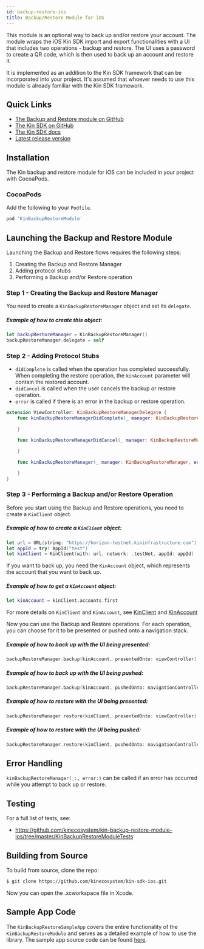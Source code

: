 ```yaml
---
id: backup-restore-ios
title: Backup/Restore Module for iOS
---
```


This module is an optional way to back up and/or restore your account.
The module wraps the iOS Kin SDK import and export functionalities with a UI that includes two operations - backup and restore.
The UI uses a password to create a QR code, which is then used to back up an account and restore it.

It is implemented as an addition to the Kin SDK framework that can be incorporated into your project.
It's assumed that whoever needs to use this module is already familiar with the Kin SDK framework.

## Quick Links

* [The Backup and Restore module on GitHub](https://github.com/kinecosystem/kin-backup-restore-module-ios)
* [The Kin SDK on GitHub](https://github.com/kinecosystem/kin-sdk-ios)
* [The Kin SDK docs](https://kinecosystem.github.io/docs/documentation/ios-sdk)
* [Latest release version](https://github.com/kinecosystem/kin-sdk-ios/releases)

## Installation

The Kin backup and restore module for iOS can be included in your project with CocoaPods.

### CocoaPods

Add the following to your `Podfile`.

```ruby
pod 'KinBackupRestoreModule'
```

## Launching the Backup and Restore Module

Launching the Backup and Restore flows requires the following steps:

1. Creating the Backup and Restore Manager
2. Adding protocol stubs
3. Performing a Backup and/or Restore operation

### Step 1 - Creating the Backup and Restore Manager

You need to create a `KinBackupRestoreManager` object and set its `delegate`.

##### Example of how to create this object:

```swift
let backupRestoreManager = KinBackupRestoreManager()
backupRestoreManager.delegate = self
```

### Step 2 - Adding Protocol Stubs

- `didComplete` is called when the operation has completed successfully. When completing the restore operation, the `kinAccount` parameter will contain the restored account.  
- `didCancel` is called when the user cancels the backup or restore operation.  
- `error` is called if there is an error in the backup or restore operation.

```swift
extension ViewController: KinBackupRestoreManagerDelegate {
    func kinBackupRestoreManagerDidComplete(_ manager: KinBackupRestoreManager, kinAccount: KinAccount?) {

    }

    func kinBackupRestoreManagerDidCancel(_ manager: KinBackupRestoreManager) {

    }

    func kinBackupRestoreManager(_ manager: KinBackupRestoreManager, error: Error) {

    }
}
```

### Step 3 - Performing a Backup and/or Restore Operation

Before you start using the Backup and Restore operations, you need to create a `KinClient` object.

##### Example of how to create a `KinClient` object:

```swift
let url = URL(string: "https://horizon-testnet.kininfrastructure.com")!
let appId = try! AppId("test")
let kinClient = KinClient(with: url, network: .testNet, appId: appId)
```

If you want to back up, you need the `KinAccount` object, which represents the account that you want to back up.

##### Example of how to get a `KinAccount` object:

```swift
let kinAccount = kinClient.accounts.first
```

For more details on `KinClient` and `KinAccount`, see [KinClient](https://kinecosystem.github.io/docs/documentation/ios-sdk#kinclient)
and [KinAccount](https://kinecosystem.github.io/docs/documentation/ios-sdk#kinaccount)

Now you can use the Backup and Restore operations. For each operation, you can choose for it to be presented or pushed onto a navigation stack.

##### Example of how to back up with the UI being presented:

```swift
backupRestoreManager.backup(kinAccount, presentedOnto: viewController)
```

##### Example of how to back up with the UI being pushed:

```swift
backupRestoreManager.backup(kinAccount, pushedOnto: navigationController)
```

##### Example of how to restore with the UI being presented:

```swift
backupRestoreManager.restore(kinClient, presentedOnto: viewController)
```

##### Example of how to restore with the UI being pushed:

```swift
backupRestoreManager.restore(kinClient, pushedOnto: navigationController)
```

## Error Handling

`kinBackupRestoreManager(_:, error:)` can be called if an error has occurred while you attempt to back up or restore.

## Testing

For a full list of tests, see:

- https://github.com/kinecosystem/kin-backup-restore-module-ios/tree/master/KinBackupRestoreModuleTests

## Building from Source

To build from source, clone the repo:

```bash
$ git clone https://github.com/kinecosystem/kin-sdk-ios.git
```

Now you can open the .xcworkspace file in Xcode.

## Sample App Code

The `KinBackupRestoreSampleApp` covers the entire functionality of the `KinBackupRestoreModule` and serves as a detailed example of how to use the library.
The sample app source code can be found [here](https://github.com/kinecosystem/kin-backup-restore-module-ios/tree/master/KinBackupRestoreSampleApp).
